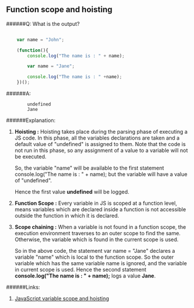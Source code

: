 ## Function scope and hoisting

######Q: What is the output?

```js

	var name = "John";

	(function(){
	  	console.log("The name is : " + name);

	  	var name = "Jane";

	  	console.log("The name is : " +name);
	})();

```

######A:

```
		undefined
		Jane

```

######Explanation:

1. **Hoisting :** Hoisting takes place during the parsing phase of executing a JS code. In this phase, all the variables declarations are taken and a default value of "undefined" is assigned to them. Note that the code is not run in this phase, so any assignment of a value to a variable will not be executed.

	So, the variable "name" will be available to the first statement console.log("The name is : " + name); but the variable will have a value of "undefined".

	Hence the first value **undefined** will be logged.


2. **Function Scope :**  Every variable in JS is scoped at a function level, means variables which are declared inside a function is not accessible outside the function in which it is declared.

3. **Scope chaining :** When a variable is not found in a function scope, the execution environment traverses to an outer scope to find the same. Otherwise, the variable which is found in the current scope is used.

	So in the above code, the statement var name = "Jane" declares a variable "name" which is local to the function scope. So the outer variable which has the same variable name is ignored, and the variable in current scope is used. Hence the second statement **console.log("The name is : " + name);** logs a value **Jane**.
	
######Links:

1. [JavaScript variable scope and hoisting](http://javascriptissexy.com/javascript-variable-scope-and-hoisting-explained/)
